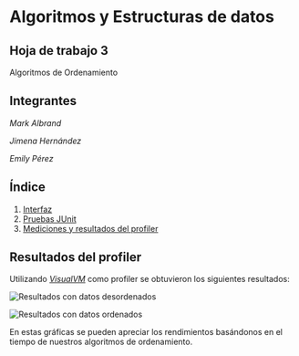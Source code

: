 # Algoritmos y Estructuras de datos
## Hoja de trabajo 3
 Algoritmos de Ordenamiento

## Integrantes

*Mark Albrand*

*Jimena Hernández*

*Emily Pérez*

## Índice
1. [Interfaz](https://github.com/markalbrand56/AED-Hoja-de-trabajo-3/blob/main/Sorts/IComparator.java)
2. [Pruebas JUnit](https://github.com/markalbrand56/AED-Hoja-de-trabajo-3/blob/main/TestSorts.java)
3. [Mediciones y resultados del profiler](https://github.com/markalbrand56/AED-Hoja-de-trabajo-3/tree/main/Profiler)

## Resultados del profiler
Utilizando [*VisualVM*](https://visualvm.github.io/) como profiler se obtuvieron los siguientes resultados:

![Resultados con datos desordenados](https://github.com/markalbrand56/AED-Hoja-de-trabajo-3/blob/main/Profiler/Gr%C3%A1fica1.png)

![Resultados con datos ordenados](https://github.com/markalbrand56/AED-Hoja-de-trabajo-3/blob/main/Profiler/Gr%C3%A1fica2.png)

En estas gráficas se pueden apreciar los rendimientos basándonos en el tiempo de nuestros algoritmos de ordenamiento.